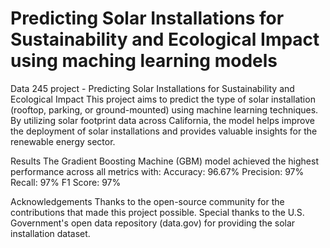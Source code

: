 # Predicting Solar Installations for Sustainability and Ecological Impact using maching learning models
Data 245 project - Predicting Solar Installations for Sustainability and Ecological Impact
This project aims to predict the type of solar installation (rooftop, parking, or ground-mounted) using machine learning techniques. By utilizing solar footprint data across California, the model helps improve the deployment of solar installations and provides valuable insights for the renewable energy sector.

Results
The Gradient Boosting Machine (GBM) model achieved the highest performance across all metrics with:
Accuracy: 96.67%
Precision: 97%
Recall: 97%
F1 Score: 97%

Acknowledgements
Thanks to the open-source community for the contributions that made this project possible.
Special thanks to the U.S. Government's open data repository (data.gov) for providing the solar installation dataset.
